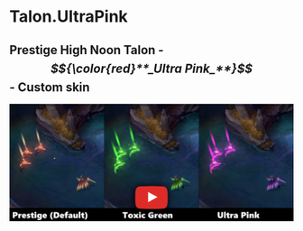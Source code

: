 # Talon.UltraPink

## Prestige High Noon Talon - **_$${\color{red}**_Ultra Pink_**}$$_**- Custom skin
[![IMAGE ALT TEXT HERE](./readme_picture.png)](https://www.youtube.com/watch?v=hdWnTyzXnX8)
